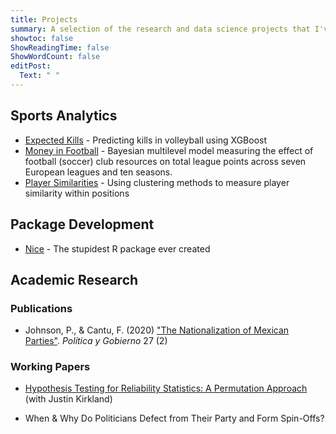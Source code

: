 ```yaml
---
title: Projects
summary: A selection of the research and data science projects that I've worked on in recent years.
showtoc: false
ShowReadingTime: false
ShowWordCount: false
editPost: 
  Text: " "
---
```


## Sports Analytics

- [Expected Kills](https://github.com/Paulj1989/expected-kills) - Predicting kills in volleyball using XGBoost
- [Money in Football](https://github.com/Paulj1989/money-in-football) - Bayesian multilevel model measuring the effect of football (soccer) club resources on total league points across seven European leagues and ten seasons.
- [Player Similarities](https://github.com/Paulj1989/player-similarities) - Using clustering methods to measure player similarity within positions

## Package Development

- [Nice](https://github.com/Paulj1989/nice) - The stupidest R package ever created

## Academic Research

### Publications

- Johnson, P., & Cantu, F. (2020) ["The Nationalization of Mexican Parties"](https://www.dropbox.com/s/hziiab4k4u8im6p/Johnson%20%26%20Cantu%20%282020%29%20-%20The%20Nationalization%20of%20Mexican%20Parties.pdf?dl=0). *Política y Gobierno* 27 (2)

### Working Papers

- [Hypothesis Testing for Reliability Statistics: A Permutation Approach](https://www.dropbox.com/s/d7eqv5hxl2ycne6/Johnson%20%26%20Kirkland%20-%20Hypothesis%20Testing%20for%20Reliability%20Statistics.pdf?dl=0) (with Justin Kirkland)

- When & Why Do Politicians Defect from Their Party and Form Spin-Offs?